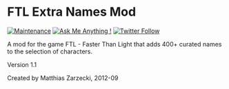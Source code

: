 # FTL Extra Names Mod

[![Maintenance](https://img.shields.io/badge/Maintained%3F-yes-brightgreen.svg)](https://github.com/matthiaszarzecki/HackathonList/graphs/commit-activity) [![Ask Me Anything !](https://img.shields.io/badge/Ask%20me-anything-1abc9c.svg)](http://www.matthiaszarzecki.com) [![Twitter Follow](https://img.shields.io/twitter/follow/icarustyler.svg?style=social&label=Follow)](https://twitter.com/IcarusTyler)

A mod for the game FTL - Faster Than Light that adds 400+ curated names to the selection of characters.

Version 1.1

Created by Matthias Zarzecki, 2012-09
